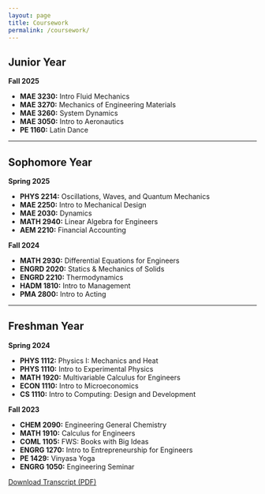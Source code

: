 ```yaml
---
layout: page
title: Coursework
permalink: /coursework/
---
```


## Junior Year
**Fall 2025**
- **MAE 3230:** Intro Fluid Mechanics
- **MAE 3270:** Mechanics of Engineering Materials
- **MAE 3260:** System Dynamics
- **MAE 3050:** Intro to Aeronautics
- **PE 1160:** Latin Dance

---

## Sophomore Year

**Spring 2025**
- **PHYS 2214:** Oscillations, Waves, and Quantum Mechanics
- **MAE 2250:** Intro to Mechanical Design
- **MAE 2030:** Dynamics
- **MATH 2940:** Linear Algebra for Engineers
- **AEM 2210:** Financial Accounting



**Fall 2024**
- **MATH 2930:** Differential Equations for Engineers
- **ENGRD 2020:** Statics & Mechanics of Solids
- **ENGRD 2210:** Thermodynamics
- **HADM 1810:** Intro to Management
- **PMA 2800:** Intro to Acting


---

## Freshman Year

**Spring 2024**
- **PHYS 1112:** Physics I: Mechanics and Heat
- **PHYS 1110:** Intro to Experimental Physics
- **MATH 1920:** Multivariable Calculus for Engineers
- **ECON 1110:** Intro to Microeconomics
- **CS 1110:** Intro to Computing: Design and Development

**Fall 2023**
- **CHEM 2090:** Engineering General Chemistry
- **MATH 1910:** Calculus for Engineers
- **COML 1105:** FWS: Books with Big Ideas
- **ENGRG 1270:** Intro to Entrepreneurship for Engineers
- **PE 1429:** Vinyasa Yoga
- **ENGRG 1050:** Engineering Seminar


<div class="resume-download">
    <a href="{{ site.baseurl }}/assets/files/Roy_Ishan_Transcript Fall 2025.pdf" class="download-button" download>
        Download Transcript (PDF)
    </a>
</div>
